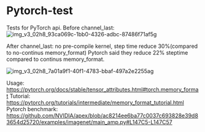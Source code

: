 # Pytorch-test
Tests for PyTorch api. 
Before channel_last:
![img_v3_02h8_93ca069c-1bb0-4326-adbc-87486f71af5g](https://github.com/user-attachments/assets/1be43f8b-6c48-4d5d-a5b3-cb7c4fe3737d)

After channel_last:
no pre-compile kernel, step time reduce 30%(compared to no-continus memory_format)
Pytorch said they reduce 22% steptime compared to continus memory_format.

![img_v3_02h8_7a01a9f1-40f1-4783-bbaf-497a2e2255ag](https://github.com/user-attachments/assets/d4e38de5-4edd-454b-87a6-d1c0764b7f79)


Usage:
https://pytorch.org/docs/stable/tensor_attributes.html#torch.memory_format
Tutorial:
https://pytorch.org/tutorials/intermediate/memory_format_tutorial.html
Pytorch benchmark:
https://github.com/NVIDIA/apex/blob/ac8214ee6ba77c0037c693828e39d83654d25720/examples/imagenet/main_amp.py#L147C5-L147C57







